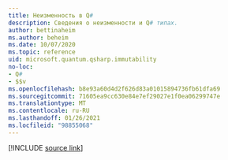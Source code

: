 ```yaml
---
title: Неизменность в Q#
description: Сведения о неизменности и Q# типах.
author: bettinaheim
ms.author: beheim
ms.date: 10/07/2020
ms.topic: reference
uid: microsoft.quantum.qsharp.immutability
no-loc:
- Q#
- $$v
ms.openlocfilehash: b8e93a60d4d2f626d83a01015894736fb61dfa69
ms.sourcegitcommit: 71605ea9cc630e84e7ef29027e1f0ea06299747e
ms.translationtype: MT
ms.contentlocale: ru-RU
ms.lasthandoff: 01/26/2021
ms.locfileid: "98855068"
---
```

<!---
# Immutability in Q#
-->

[!INCLUDE [source link](~/includes/qsharp-language/Specifications/Language/4_TypeSystem/Immutability.md)]

